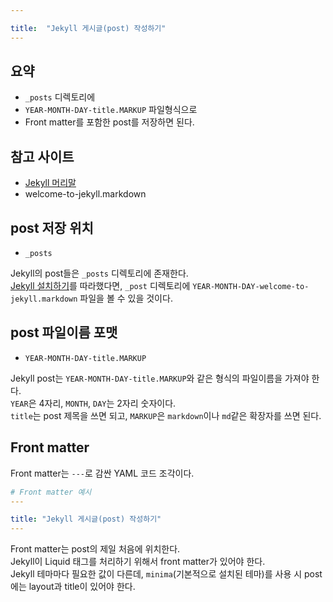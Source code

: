 ```yaml
---

title:  "Jekyll 게시글(post) 작성하기"
---
```


## 요약
- `_posts` 디렉토리에
- `YEAR-MONTH-DAY-title.MARKUP` 파일형식으로
- Front matter를 포함한 post를 저장하면 된다.

## 참고 사이트
- [Jekyll 머리말](https://jekyllrb-ko.github.io/docs/step-by-step/03-front-matter/)
- welcome-to-jekyll.markdown

## post 저장 위치
- `_posts`

Jekyll의 post들은 `_posts` 디렉토리에 존재한다.  
[Jekyll 설치하기](2020-03-16-install-jekyll.md)를 따라했다면, `_post` 디렉토리에 `YEAR-MONTH-DAY-welcome-to-jekyll.markdown` 파일을 볼 수 있을 것이다. 

## post 파일이름 포맷
- `YEAR-MONTH-DAY-title.MARKUP`

Jekyll post는 `YEAR-MONTH-DAY-title.MARKUP`와 같은 형식의 파일이름을 가져야 한다.  
`YEAR`은 4자리, `MONTH`, `DAY`는 2자리 숫자이다.  
`title`는 post 제목을 쓰면 되고, `MARKUP`은 `markdown`이나 `md`같은 확장자를 쓰면 된다.  

## Front matter
Front matter는 `---`로 감싼 YAML 코드 조각이다.  

```yaml
# Front matter 예시
---

title: "Jekyll 게시글(post) 작성하기"
---
```

Front matter는 post의 제일 처음에 위치한다.  
Jekyll이 Liquid 태그를 처리하기 위해서 front matter가 있어야 한다.  
Jekyll 테마마다 필요한 값이 다른데, `minima`(기본적으로 설치된 테마)를 사용 시 post에는 layout과 title이 있어야 한다.  
